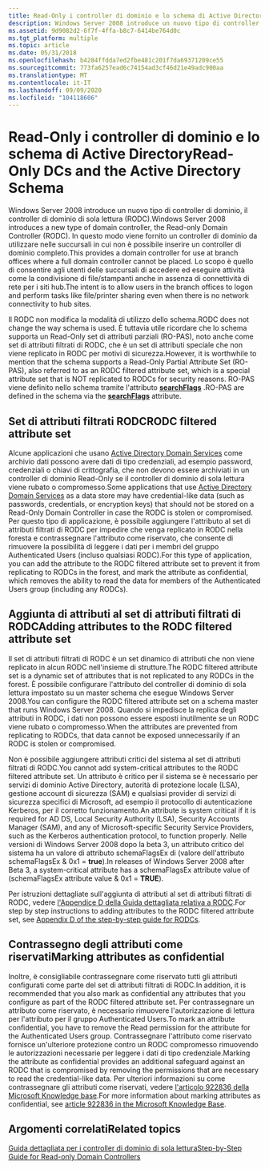 ```yaml
---
title: Read-Only i controller di dominio e lo schema di Active Directory
description: Windows Server 2008 introduce un nuovo tipo di controller di dominio, il controller di dominio di sola lettura (RODC).
ms.assetid: 9d9082d2-6f7f-4ffa-b8c7-6414be764d0c
ms.tgt_platform: multiple
ms.topic: article
ms.date: 05/31/2018
ms.openlocfilehash: b4284ffdda7ed2fbe481c201f7da69371209ce55
ms.sourcegitcommit: 773fa6257ead6c74154ad3cf46d21e49adc900aa
ms.translationtype: MT
ms.contentlocale: it-IT
ms.lasthandoff: 09/09/2020
ms.locfileid: "104118606"
---
```

# <a name="read-only-dcs-and-the-active-directory-schema"></a><span data-ttu-id="662db-103">Read-Only i controller di dominio e lo schema di Active Directory</span><span class="sxs-lookup"><span data-stu-id="662db-103">Read-Only DCs and the Active Directory Schema</span></span>

<span data-ttu-id="662db-104">Windows Server 2008 introduce un nuovo tipo di controller di dominio, il controller di dominio di sola lettura (RODC).</span><span class="sxs-lookup"><span data-stu-id="662db-104">Windows Server 2008 introduces a new type of domain controller, the Read-only Domain Controller (RODC).</span></span> <span data-ttu-id="662db-105">In questo modo viene fornito un controller di dominio da utilizzare nelle succursali in cui non è possibile inserire un controller di dominio completo.</span><span class="sxs-lookup"><span data-stu-id="662db-105">This provides a domain controller for use at branch offices where a full domain controller cannot be placed.</span></span> <span data-ttu-id="662db-106">Lo scopo è quello di consentire agli utenti delle succursali di accedere ed eseguire attività come la condivisione di file/stampanti anche in assenza di connettività di rete per i siti hub.</span><span class="sxs-lookup"><span data-stu-id="662db-106">The intent is to allow users in the branch offices to logon and perform tasks like file/printer sharing even when there is no network connectivity to hub sites.</span></span>

<span data-ttu-id="662db-107">Il RODC non modifica la modalità di utilizzo dello schema.</span><span class="sxs-lookup"><span data-stu-id="662db-107">RODC does not change the way schema is used.</span></span> <span data-ttu-id="662db-108">È tuttavia utile ricordare che lo schema supporta un Read-Only set di attributi parziali (RO-PAS), noto anche come set di attributi filtrati di RODC, che è un set di attributi speciale che non viene replicato in RODC per motivi di sicurezza.</span><span class="sxs-lookup"><span data-stu-id="662db-108">However, it is worthwhile to mention that the schema supports a Read-Only Partial Attribute Set (RO-PAS), also referred to as an RODC filtered attribute set, which is a special attribute set that is NOT replicated to RODCs for security reasons.</span></span> <span data-ttu-id="662db-109">RO-PAS viene definito nello schema tramite l'attributo [**searchFlags**](/windows/desktop/ADSchema/a-searchflags) .</span><span class="sxs-lookup"><span data-stu-id="662db-109">RO-PAS are defined in the schema via the [**searchFlags**](/windows/desktop/ADSchema/a-searchflags) attribute.</span></span>

## <a name="rodc-filtered-attribute-set"></a><span data-ttu-id="662db-110">Set di attributi filtrati RODC</span><span class="sxs-lookup"><span data-stu-id="662db-110">RODC filtered attribute set</span></span>

<span data-ttu-id="662db-111">Alcune applicazioni che usano [Active Directory Domain Services](active-directory-domain-services.md) come archivio dati possono avere dati di tipo credenziali, ad esempio password, credenziali o chiavi di crittografia, che non devono essere archiviati in un controller di dominio Read-Only se il controller di dominio di sola lettura viene rubato o compromesso.</span><span class="sxs-lookup"><span data-stu-id="662db-111">Some applications that use [Active Directory Domain Services](active-directory-domain-services.md) as a data store may have credential-like data (such as passwords, credentials, or encryption keys) that should not be stored on a Read-Only Domain Controller in case the RODC is stolen or compromised.</span></span> <span data-ttu-id="662db-112">Per questo tipo di applicazione, è possibile aggiungere l'attributo al set di attributi filtrati di RODC per impedire che venga replicato in RODC nella foresta e contrassegnare l'attributo come riservato, che consente di rimuovere la possibilità di leggere i dati per i membri del gruppo Authenticated Users (incluso qualsiasi RODC).</span><span class="sxs-lookup"><span data-stu-id="662db-112">For this type of application, you can add the attribute to the RODC filtered attribute set to prevent it from replicating to RODCs in the forest, and mark the attribute as confidential, which removes the ability to read the data for members of the Authenticated Users group (including any RODCs).</span></span>

## <a name="adding-attributes-to-the-rodc-filtered-attribute-set"></a><span data-ttu-id="662db-113">Aggiunta di attributi al set di attributi filtrati di RODC</span><span class="sxs-lookup"><span data-stu-id="662db-113">Adding attributes to the RODC filtered attribute set</span></span>

<span data-ttu-id="662db-114">Il set di attributi filtrati di RODC è un set dinamico di attributi che non viene replicato in alcun RODC nell'insieme di strutture.</span><span class="sxs-lookup"><span data-stu-id="662db-114">The RODC filtered attribute set is a dynamic set of attributes that is not replicated to any RODCs in the forest.</span></span> <span data-ttu-id="662db-115">È possibile configurare l'attributo del controller di dominio di sola lettura impostato su un master schema che esegue Windows Server 2008.</span><span class="sxs-lookup"><span data-stu-id="662db-115">You can configure the RODC filtered attribute set on a schema master that runs Windows Server 2008.</span></span> <span data-ttu-id="662db-116">Quando si impedisce la replica degli attributi in RODC, i dati non possono essere esposti inutilmente se un RODC viene rubato o compromesso.</span><span class="sxs-lookup"><span data-stu-id="662db-116">When the attributes are prevented from replicating to RODCs, that data cannot be exposed unnecessarily if an RODC is stolen or compromised.</span></span>

<span data-ttu-id="662db-117">Non è possibile aggiungere attributi critici del sistema al set di attributi filtrati di RODC.</span><span class="sxs-lookup"><span data-stu-id="662db-117">You cannot add system-critical attributes to the RODC filtered attribute set.</span></span> <span data-ttu-id="662db-118">Un attributo è critico per il sistema se è necessario per servizi di dominio Active Directory, autorità di protezione locale (LSA), gestione account di sicurezza (SAM) e qualsiasi provider di servizi di sicurezza specifici di Microsoft, ad esempio il protocollo di autenticazione Kerberos, per il corretto funzionamento.</span><span class="sxs-lookup"><span data-stu-id="662db-118">An attribute is system critical if it is required for AD DS, Local Security Authority (LSA), Security Accounts Manager (SAM), and any of Microsoft-specific Security Service Providers, such as the Kerberos authentication protocol, to function properly.</span></span> <span data-ttu-id="662db-119">Nelle versioni di Windows Server 2008 dopo la beta 3, un attributo critico del sistema ha un valore di attributo schemaFlagsEx di (valore dell'attributo schemaFlagsEx & 0x1 = **true**).</span><span class="sxs-lookup"><span data-stu-id="662db-119">In releases of Windows Server 2008 after Beta 3, a system-critical attribute has a schemaFlagsEx attribute value of (schemaFlagsEx attribute value & 0x1 = **TRUE**).</span></span>

<span data-ttu-id="662db-120">Per istruzioni dettagliate sull'aggiunta di attributi al set di attributi filtrati di RODC, vedere [l'Appendice D della Guida dettagliata relativa a RODC]( /previous-versions/windows/it-pro/windows-server-2008-R2-and-2008/cc772331(v=ws.10)).</span><span class="sxs-lookup"><span data-stu-id="662db-120">For step by step instructions to adding attributes to the RODC filtered attribute set, see [Appendix D of the step-by-step guide for RODCs]( /previous-versions/windows/it-pro/windows-server-2008-R2-and-2008/cc772331(v=ws.10)).</span></span>

## <a name="marking-attributes-as-confidential"></a><span data-ttu-id="662db-121">Contrassegno degli attributi come riservati</span><span class="sxs-lookup"><span data-stu-id="662db-121">Marking attributes as confidential</span></span>

<span data-ttu-id="662db-122">Inoltre, è consigliabile contrassegnare come riservato tutti gli attributi configurati come parte del set di attributi filtrati di RODC.</span><span class="sxs-lookup"><span data-stu-id="662db-122">In addition, it is recommended that you also mark as confidential any attributes that you configure as part of the RODC filtered attribute set.</span></span> <span data-ttu-id="662db-123">Per contrassegnare un attributo come riservato, è necessario rimuovere l'autorizzazione di lettura per l'attributo per il gruppo Authenticated Users.</span><span class="sxs-lookup"><span data-stu-id="662db-123">To mark an attribute confidential, you have to remove the Read permission for the attribute for the Authenticated Users group.</span></span> <span data-ttu-id="662db-124">Contrassegnare l'attributo come riservato fornisce un'ulteriore protezione contro un RODC compromesso rimuovendo le autorizzazioni necessarie per leggere i dati di tipo credenziale.</span><span class="sxs-lookup"><span data-stu-id="662db-124">Marking the attribute as confidential provides an additional safeguard against an RODC that is compromised by removing the permissions that are necessary to read the credential-like data.</span></span> <span data-ttu-id="662db-125">Per ulteriori informazioni su come contrassegnare gli attributi come riservati, vedere [l'articolo 922836 della Microsoft Knowledge base]( https://support.microsoft.com/kb/922836).</span><span class="sxs-lookup"><span data-stu-id="662db-125">For more information about marking attributes as confidential, see [article 922836 in the Microsoft Knowledge Base]( https://support.microsoft.com/kb/922836).</span></span>

## <a name="related-topics"></a><span data-ttu-id="662db-126">Argomenti correlati</span><span class="sxs-lookup"><span data-stu-id="662db-126">Related topics</span></span>

<dl> <dt>

[<span data-ttu-id="662db-127">Guida dettagliata per i controller di dominio di sola lettura</span><span class="sxs-lookup"><span data-stu-id="662db-127">Step-by-Step Guide for Read-only Domain Controllers</span></span>]( https://support.microsoft.com/kb/922836)
</dt> </dl>

 

 